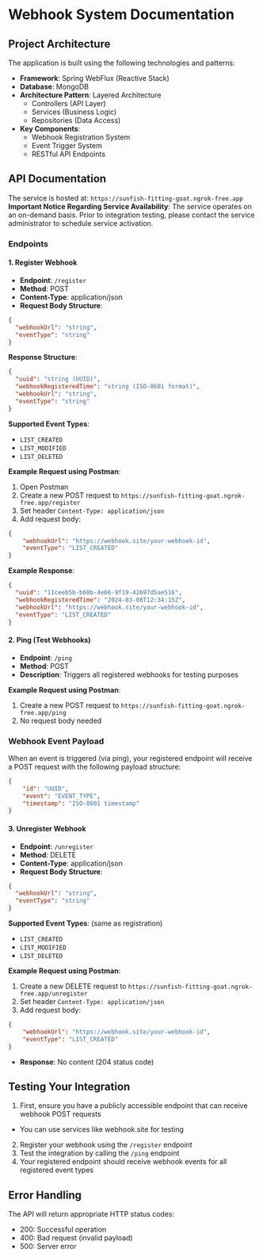 # Webhook System Documentation

## Project Architecture

The application is built using the following technologies and patterns:

- **Framework**: Spring WebFlux (Reactive Stack)
- **Database**: MongoDB
- **Architecture Pattern**: Layered Architecture
  - Controllers (API Layer)
  - Services (Business Logic)
  - Repositories (Data Access)
- **Key Components**:
  - Webhook Registration System
  - Event Trigger System
  - RESTful API Endpoints

## API Documentation

The service is hosted at: `https://sunfish-fitting-goat.ngrok-free.app`
**Important Notice Regarding Service Availability**:
The service operates on an on-demand basis. Prior to integration testing, please contact the service administrator to schedule service activation.

### Endpoints

#### 1. Register Webhook
- **Endpoint**: `/register`
- **Method**: POST
- **Content-Type**: application/json
- **Request Body Structure**:
```json
{
  "webhookUrl": "string",
  "eventType": "string"
}
```

**Response Structure**:
```json
{
  "uuid": "string (UUID)",
  "webhookRegisteredTime": "string (ISO-8601 format)",
  "webhookUrl": "string",
  "eventType": "string"
}
```

**Supported Event Types**:
- `LIST_CREATED`
- `LIST_MODIFIED`
- `LIST_DELETED`

**Example Request using Postman**:
1. Open Postman
2. Create a new POST request to `https://sunfish-fitting-goat.ngrok-free.app/register`
3. Set header `Content-Type: application/json`
4. Add request body:
```json
{
    "webhookUrl": "https://webhook.site/your-webhook-id",
    "eventType": "LIST_CREATED"
}
```

**Example Response**:
```json
{
  "uuid": "11ceeb5b-b60b-4e66-9f19-42697d5ae516",
  "webhookRegisteredTime": "2024-03-08T12:34:15Z",
  "webhookUrl": "https://webhook.site/your-webhook-id",
  "eventType": "LIST_CREATED"
}
```

#### 2. Ping (Test Webhooks)
- **Endpoint**: `/ping`
- **Method**: POST
- **Description**: Triggers all registered webhooks for testing purposes

**Example Request using Postman**:
1. Create a new POST request to `https://sunfish-fitting-goat.ngrok-free.app/ping`
2. No request body needed

### Webhook Event Payload

When an event is triggered (via ping), your registered endpoint will receive a POST request with the following payload structure:

```json
{
    "id": "UUID",
    "event": "EVENT_TYPE",
    "timestamp": "ISO-8601 timestamp"
}
```

#### 3. Unregister Webhook
- **Endpoint**: `/unregister`
- **Method**: DELETE
- **Content-Type**: application/json
- **Request Body Structure**:
```json
{
  "webhookUrl": "string",
  "eventType": "string"
}
```

**Supported Event Types**: (same as registration)
- `LIST_CREATED`
- `LIST_MODIFIED`
- `LIST_DELETED`

**Example Request using Postman**:
1. Create a new DELETE request to `https://sunfish-fitting-goat.ngrok-free.app/unregister`
2. Set header `Content-Type: application/json`
3. Add request body:
```json
{
    "webhookUrl": "https://webhook.site/your-webhook-id",
    "eventType": "LIST_CREATED"
}
```

- **Response**: No content (204 status code)

## Testing Your Integration

1. First, ensure you have a publicly accessible endpoint that can receive webhook POST requests
  - You can use services like webhook.site for testing
2. Register your webhook using the `/register` endpoint
3. Test the integration by calling the `/ping` endpoint
4. Your registered endpoint should receive webhook events for all registered event types

## Error Handling

The API will return appropriate HTTP status codes:
- 200: Successful operation
- 400: Bad request (invalid payload)
- 500: Server error